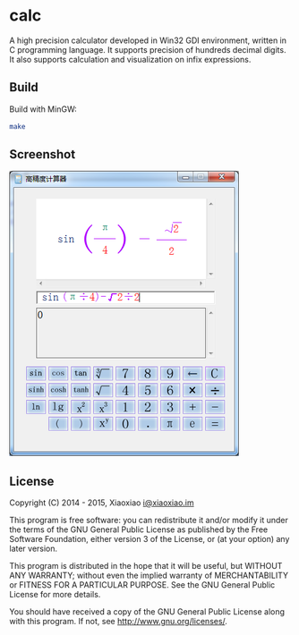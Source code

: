 # calc #

A high precision calculator developed in Win32 GDI environment, written in C programming language. It supports precision of hundreds decimal digits. It also supports calculation and visualization on infix expressions.

## Build ##

Build with MinGW:

```bash
make
```

## Screenshot ##

![](https://raw.githubusercontent.com/XiaoxiaoPu/calc/master/screenshot.png)

## License ##

Copyright (C) 2014 - 2015, Xiaoxiao <i@xiaoxiao.im>

This program is free software: you can redistribute it and/or modify
it under the terms of the GNU General Public License as published by
the Free Software Foundation, either version 3 of the License, or
(at your option) any later version.

This program is distributed in the hope that it will be useful,
but WITHOUT ANY WARRANTY; without even the implied warranty of
MERCHANTABILITY or FITNESS FOR A PARTICULAR PURPOSE.  See the
GNU General Public License for more details.

You should have received a copy of the GNU General Public License
along with this program. If not, see <http://www.gnu.org/licenses/>.
